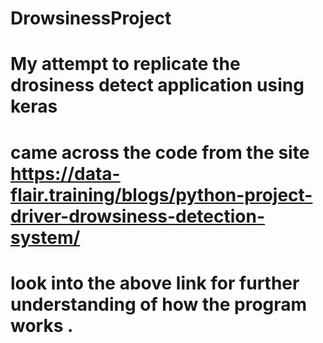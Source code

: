 # DrowsinessProject
# My attempt to replicate the drosiness detect application using keras
# came across the code from the site https://data-flair.training/blogs/python-project-driver-drowsiness-detection-system/
# look into the above link for further understanding of how the program works .
